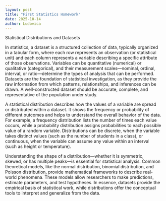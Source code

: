 ```yaml
---
layout: post
title: "First Statistics Homework"
date: 2025-10-14
author: Ludovica
---
```


Statistical Distributions and Datasets

In statistics, a dataset is a structured collection of data, typically organized in a tabular form, where each row represents an observation (or statistical unit) and each column represents a variable describing a specific attribute of those observations. Variables can be quantitative (numerical) or qualitative (categorical), and their measurement scales—nominal, ordinal, interval, or ratio—determine the types of analysis that can be performed. Datasets are the foundation of statistical investigation, as they provide the raw information from which patterns, relationships, and inferences can be drawn. A well-constructed dataset should be accurate, complete, and representative of the population under study.

A statistical distribution describes how the values of a variable are spread or distributed within a dataset. It shows the frequency or probability of different outcomes and helps to understand the overall behavior of the data. For example, a frequency distribution lists the number of times each value occurs, while a probability distribution assigns probabilities to each possible value of a random variable. Distributions can be discrete, when the variable takes distinct values (such as the number of students in a class), or continuous, when the variable can assume any value within an interval (such as height or temperature).

Understanding the shape of a distribution—whether it is symmetric, skewed, or has multiple peaks—is essential for statistical analysis. Common theoretical models, like the normal distribution, binomial distribution, and Poisson distribution, provide mathematical frameworks to describe real-world phenomena. These models allow researchers to make predictions, estimate parameters, and test hypotheses. In essence, datasets provide the empirical basis of statistical work, while distributions offer the conceptual tools to interpret and generalize from the data.